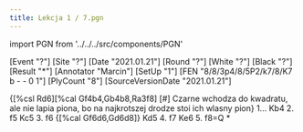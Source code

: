 ```yaml
---
title: Lekcja 1 / 7.pgn
---
```


import PGN from '../../../src/components/PGN'

<PGN>
﻿[Event "?"]
[Site "?"]
[Date "2021.01.21"]
[Round "?"]
[White "?"]
[Black "?"]
[Result "*"]
[Annotator "Marcin"]
[SetUp "1"]
[FEN "8/8/3p4/8/5P2/k7/8/K7 b - - 0 1"]
[PlyCount "8"]
[SourceVersionDate "2021.01.21"]

 {[%csl Rd6][%cal Gf4b4,Gb4b8,Ra3f8] [#] Czarne wchodza do kwadratu, ale nie lapia piona, bo na najkrotszej drodze stoi ich wlasny pion} 1... Kb4 2. f5 Kc5 3. f6 {[%cal Gf6d6,Gd6d8]} Kd5 4. f7 Ke6 5. f8=Q *


</PGN>
